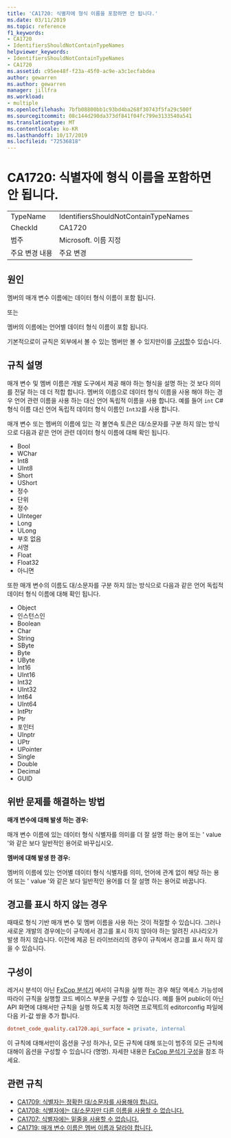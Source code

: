 ```yaml
---
title: 'CA1720: 식별자에 형식 이름을 포함하면 안 됩니다.'
ms.date: 03/11/2019
ms.topic: reference
f1_keywords:
- CA1720
- IdentifiersShouldNotContainTypeNames
helpviewer_keywords:
- IdentifiersShouldNotContainTypeNames
- CA1720
ms.assetid: c95ee48f-f23a-45f0-ac9e-a3c1ecfabdea
author: gewarren
ms.author: gewarren
manager: jillfra
ms.workload:
- multiple
ms.openlocfilehash: 7bfb08800bb1c93bd4ba268f30743f5fa29c500f
ms.sourcegitcommit: 08c144d290da373df841f04fc799e3133540a541
ms.translationtype: MT
ms.contentlocale: ko-KR
ms.lasthandoff: 10/17/2019
ms.locfileid: "72536818"
---
```

# <a name="ca1720-identifiers-should-not-contain-type-names"></a>CA1720: 식별자에 형식 이름을 포함하면 안 됩니다.

|||
|-|-|
|TypeName|IdentifiersShouldNotContainTypeNames|
|CheckId|CA1720|
|범주|Microsoft. 이름 지정|
|주요 변경 내용|주요 변경|

## <a name="cause"></a>원인

멤버의 매개 변수 이름에는 데이터 형식 이름이 포함 됩니다.

또는

멤버의 이름에는 언어별 데이터 형식 이름이 포함 됩니다.

기본적으로이 규칙은 외부에서 볼 수 있는 멤버만 볼 수 있지만이를 [구성할](#configurability)수 있습니다.

## <a name="rule-description"></a>규칙 설명

매개 변수 및 멤버 이름은 개발 도구에서 제공 해야 하는 형식을 설명 하는 것 보다 의미를 전달 하는 데 더 적합 합니다. 멤버의 이름으로 데이터 형식 이름을 사용 해야 하는 경우 언어 관련 이름을 사용 하는 대신 언어 독립적 이름을 사용 합니다. 예를 들어 `int` C# 형식 이름 대신 언어 독립적 데이터 형식 이름인 `Int32`를 사용 합니다.

매개 변수 또는 멤버의 이름에 있는 각 불연속 토큰은 대/소문자를 구분 하지 않는 방식으로 다음과 같은 언어 관련 데이터 형식 이름에 대해 확인 됩니다.

- Bool
- WChar
- Int8
- UInt8
- Short
- UShort
- 정수
- 단위
- 정수
- UInteger
- Long
- ULong
- 부호 없음
- 서명
- Float
- Float32
- 아니면

또한 매개 변수의 이름도 대/소문자를 구분 하지 않는 방식으로 다음과 같은 언어 독립적 데이터 형식 이름에 대해 확인 됩니다.

- Object
- 인스턴스인
- Boolean
- Char
- String
- SByte
- Byte
- UByte
- Int16
- UInt16
- Int32
- UInt32
- Int64
- UInt64
- IntPtr
- Ptr
- 포인터
- UInptr
- UPtr
- UPointer
- Single
- Double
- Decimal
- GUID

## <a name="how-to-fix-violations"></a>위반 문제를 해결하는 방법

**매개 변수에 대해 발생 하는 경우:**

매개 변수 이름에 있는 데이터 형식 식별자를 의미를 더 잘 설명 하는 용어 또는 ' value '와 같은 보다 일반적인 용어로 바꾸십시오.

**멤버에 대해 발생 한 경우:**

멤버의 이름에 있는 언어별 데이터 형식 식별자를 의미, 언어에 관계 없이 해당 하는 용어 또는 ' value '와 같은 보다 일반적인 용어를 더 잘 설명 하는 용어로 바꿉니다.

## <a name="when-to-suppress-warnings"></a>경고를 표시 하지 않는 경우

때때로 형식 기반 매개 변수 및 멤버 이름을 사용 하는 것이 적절할 수 있습니다. 그러나 새로운 개발의 경우에는이 규칙에서 경고를 표시 하지 않아야 하는 알려진 시나리오가 발생 하지 않습니다. 이전에 제공 된 라이브러리의 경우이 규칙에서 경고를 표시 하지 않을 수 있습니다.

## <a name="configurability"></a>구성이

레거시 분석이 아닌 [FxCop 분석기](install-fxcop-analyzers.md) 에서이 규칙을 실행 하는 경우 해당 액세스 가능성에 따라이 규칙을 실행할 코드 베이스 부분을 구성할 수 있습니다. 예를 들어 public이 아닌 API 화면에 대해서만 규칙을 실행 하도록 지정 하려면 프로젝트의 editorconfig 파일에 다음 키-값 쌍을 추가 합니다.

```ini
dotnet_code_quality.ca1720.api_surface = private, internal
```

이 규칙에 대해서만이 옵션을 구성 하거나, 모든 규칙에 대해 또는이 범주의 모든 규칙에 대해이 옵션을 구성할 수 있습니다 (명명). 자세한 내용은 [FxCop 분석기 구성](configure-fxcop-analyzers.md)을 참조 하세요.

## <a name="related-rules"></a>관련 규칙

- [CA1709: 식별자는 정확한 대/소문자를 사용해야 합니다.](../code-quality/ca1709.md)
- [CA1708: 식별자에는 대/소문자만 다른 이름을 사용할 수 없습니다.](../code-quality/ca1708.md)
- [CA1707: 식별자에는 밑줄을 사용할 수 없습니다.](../code-quality/ca1707.md)
- [CA1719: 매개 변수 이름은 멤버 이름과 달라야 합니다.](../code-quality/ca1719.md)
